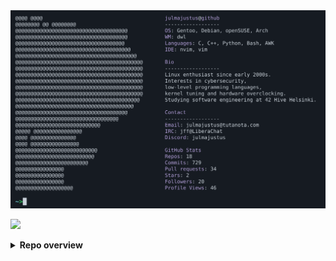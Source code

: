 
<!-- MY NEOFETCH-STYLE README -->
<a href="https://github.com/julmajustus/julmajustus">
  <picture>
    <img alt="Github profile readme" src="readme.svg">
  </picture>
</a>

![](https://komarev.com/ghpvc/?username=julmajustus&style=pixel)
<details>
<summary><strong>Repo overview</strong></summary>

<details>
<summary>Code that I use daily</summary>

### btrtile — A Focus-Driven Tiling Layout for dwl.

btrtile is a dynamic tiling layout patch designed for the [dwl](https://codeberg.org/dwl/dwl) window manager. It provides a focus-driven, mouse- and keyboard-friendly tiling layout that grants you granular control over how clients are placed and resized.

![btrtile in action](https://github.com/julmajustus/dwl-patches/blob/main/demos/btrtiledemo.gif?raw=true)

[More detailed description in project repo](https://codeberg.org/dwl/dwl-patches/src/branch/main/patches/btrtile)

---

### simple_scratchpad — A very simple scratchpad utility.

Simple scratchpad utility for the [dwl](https://codeberg.org/dwl/dwl) window manager.  
Adds functionality to hide/show clients.

![scratchpad in action](https://github.com/julmajustus/dwl-patches/blob/main/demos/simple_scratchpad_demo.gif?raw=true)

[More detailed description in project repo](https://codeberg.org/dwl/dwl-patches/src/branch/main/patches/simple_scratchpad)

---

### fullscreenadaptivesync — Enables adaptive sync/VRR when a client is fullscreen.

Enchanges the VRR experience for the [dwl](https://codeberg.org/dwl/dwl) window manager.  

[More detailed description in project repo](https://codeberg.org/dwl/dwl-patches/src/branch/main/patches/fullscreenadaptivesync)

</details>

<details>
<summary>Educational projects</summary>

### cub3d - Wolfenstein3D/DOOM inspired zombie shooter.

Zombie shooter written in C utilizes raycasting, DDA algorithm.

[More detailed description in project repo](https://github.com/julmajustus/cub3d)

---

### minishell - Linux shell written in C.

Bash styled shell which handles most common shell builtins, command piping, "&&"/"||" operators and wildcards.

[More detailed description in project repo](https://github.com/toagne/minishell)

---

### fract’ol - Computer Graphics Fractals.

Draws beatiful fractals utilizing MLX42 library.  
Handles Julia, Mandelbrot and Multibrot sets.  

[More detailed description in project repo](https://github.com/julmajustus/Hive/tree/main/fractol)

---

### philosophers - Dining philosophers problem.

Solving commong programming dilemma with threads and processes.
Written in C utilizing pthread mutexes and semaphores.

[More detailed description in project repo](https://github.com/julmajustus/Hive/tree/main/philosophers)

---

### push_swap - finding most efficient sorting algorithm.

Sorting numbers with a frankenstein algorithm. Written in C.

[More detailed description in project repo](https://github.com/julmajustus/Hive/tree/main/push_swap)

---

### libft - Partial rewrite of glibc with bunch of extra on top.


[ft_printf](https://github.com/julmajustus/Hive/tree/main/ft_printf)  
[get_next_line](https://github.com/julmajustus/Hive/tree/main/get_next_line)  
[libft](https://github.com/julmajustus/Hive/tree/main/libft)

---
</details>
</details>

